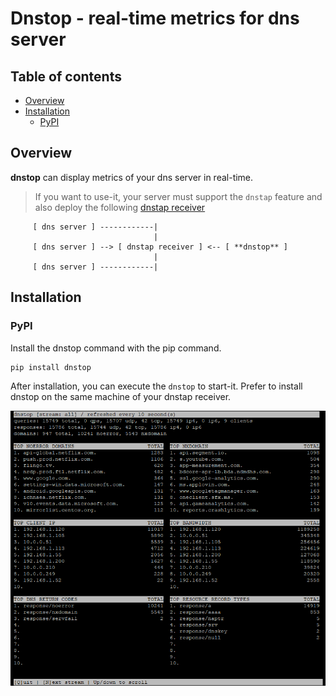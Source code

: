# Dnstop - real-time metrics for dns server

## Table of contents
* [Overview](#overview)
* [Installation](#installation)
    * [PyPI](#pypi)

## Overview

**dnstop** can display metrics of your dns server in real-time.

> If you want to use-it, your server must support the ``dnstap`` feature and also deploy the following [dnstap receiver](https://github.com/dmachard/dnstap-receiver)

                       
         [ dns server ] ------------|
                                    |
         [ dns server ] --> [ dnstap receiver ] <-- [ **dnstop** ]
                                    |
         [ dns server ] ------------|


## Installation

### PyPI

Install the dnstop command with the pip command.

```python
pip install dnstop
```

After installation, you can execute the `dnstop` to start-it.
Prefer to install dnstop on the same machine of your dnstap receiver.

![dnstop](/dnstop.png)
